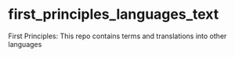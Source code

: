 # first_principles_languages_text
First Principles: This repo contains terms and translations into other languages
